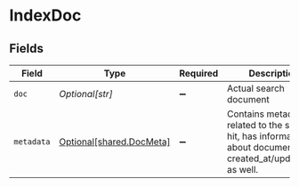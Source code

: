 # IndexDoc


## Fields

| Field                                                                                                      | Type                                                                                                       | Required                                                                                                   | Description                                                                                                |
| ---------------------------------------------------------------------------------------------------------- | ---------------------------------------------------------------------------------------------------------- | ---------------------------------------------------------------------------------------------------------- | ---------------------------------------------------------------------------------------------------------- |
| `doc`                                                                                                      | *Optional[str]*                                                                                            | :heavy_minus_sign:                                                                                         | Actual search document                                                                                     |
| `metadata`                                                                                                 | [Optional[shared.DocMeta]](../../models/shared/docmeta.md)                                                 | :heavy_minus_sign:                                                                                         | Contains metadata related to the search hit, has information about document created_at/updated_at as well. |